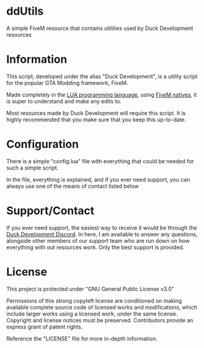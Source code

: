 # ddUtils

A simple FiveM resource that contains utilities used by Duck Development resources

# Information

This script, developed under the alias "Duck Development", is a utility script for the popular GTA Modding framework, FiveM.

Made completely in the [LUA programming language](https://www.lua.org/), using [FiveM natives](https://docs.fivem.net/natives/), it is super to understand and make any edits to.

Most resources made by Duck Development will require this script. It is highly recommended that you make sure that you keep this up-to-date.

# Configuration

There is a simple "config.lua" file with everything that could be needed for such a simple script.

In the file, everything is explained, and if you ever need support, you can always use one of the means of contact listed below

# Support/Contact

If you ever need support, the easiest way to receive it would be through the [Duck Development Discord](https://discord.gg/3rMN9uZAnf). In here, I am available to answer any questions, alongside other members of our support team who are run down on how everything with out resources work. Only the best support is provided.

# License

This project is protected under "GNU General Public License v3.0"

Permissions of this strong copyleft license are conditioned on making available complete source code of licensed works and modifications, which include larger works using a licensed work, under the same license. Copyright and license notices must be preserved. Contributors provide an express grant of patent rights.

Reference the "LICENSE" file for more in-depth information.
